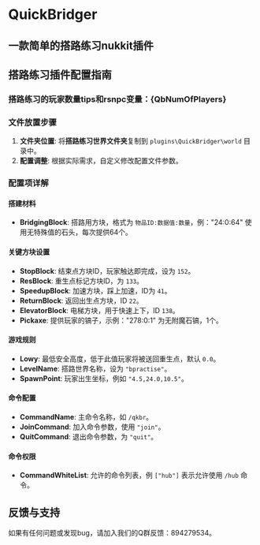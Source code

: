 # QuickBridger
## 一款简单的搭路练习nukkit插件

## 搭路练习插件配置指南

### 搭路练习的玩家数量tips和rsnpc变量：{QbNumOfPlayers}

### 文件放置步骤
1. **文件夹位置**: 将**搭路练习世界文件夹**复制到 `plugins\QuickBridger\world` 目录中。
2. **配置调整**: 根据实际需求，自定义修改配置文件参数。

### 配置项详解

#### 搭建材料
- **BridgingBlock**: 搭路用方块，格式为 `物品ID:数据值:数量`，例："24:0:64" 使用无特殊值的石头，每次提供64个。

#### 关键方块设置
- **StopBlock**: 结束点方块ID，玩家触达即完成，设为 `152`。
- **ResBlock**: 重生点标记方块ID，为 `133`。
- **SpeedupBlock**: 加速方块，踩上加速，ID为 `41`。
- **ReturnBlock**: 返回出生点方块，ID `22`。
- **ElevatorBlock**: 电梯方块，用于快速上下，ID `138`。
- **Pickaxe**: 提供玩家的镐子，示例："278:0:1" 为无附魔石镐，1个。

#### 游戏规则
- **Lowy**: 最低安全高度，低于此值玩家将被送回重生点，默认 `0.0`。
- **LevelName**: 搭路世界名称，设为 `"bpractise"`。
- **SpawnPoint**: 玩家出生坐标，例如 `"4.5,24.0,10.5"`。

#### 命令配置
- **CommandName**: 主命令名称，如 `/qkbr`。
- **JoinCommand**: 加入命令参数，使用 `"join"`。
- **QuitCommand**: 退出命令参数，为 `"quit"`。

#### 命令权限
- **CommandWhiteList**: 允许的命令列表，例 `["hub"]` 表示允许使用 `/hub` 命令。

## 反馈与支持
如果有任何问题或发现bug，请加入我们的Q群反馈：894279534。

